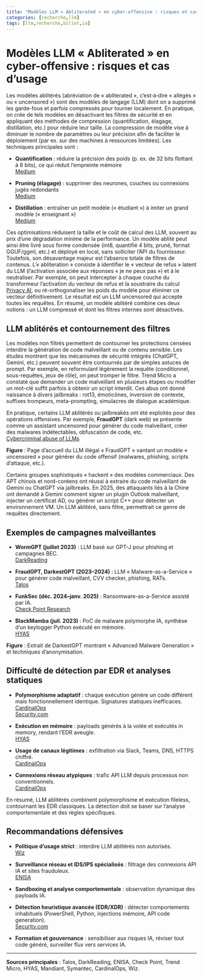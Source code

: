 ```yaml
---
title: "Modèles LLM « Abliterated » en cyber-offensive : risques et cas d’usage"
categories: [recherche,llm]
tags: [llm,recherche,billet,ia]
---
```


# Modèles LLM « Abliterated » en cyber-offensive : risques et cas d’usage

Les modèles ablitérés (abréviation de « abliterated », c’est‐à‐dire « allégés » ou « uncensored ») sont des modèles de langage (LLM) dont on a supprimé les garde-fous et parfois compressés pour tourner localement. En pratique, on crée de tels modèles en désactivant les filtres de sécurité et en appliquant des méthodes de compression (quantification, élagage, distillation, etc.) pour réduire leur taille. La compression de modèle vise à diminuer le nombre de paramètres ou leur précision afin de faciliter le déploiement (par ex. sur des machines à ressources limitées). Les techniques principales sont :

- **Quantification** : réduire la précision des poids (p. ex. de 32 bits flottant à 8 bits), ce qui réduit l’empreinte mémoire  
  [Medium](https://medium.com/@chaitanya17.sai/quantization-distillation-and-pruning-437110a322c7)

- **Pruning (élagage)** : supprimer des neurones, couches ou connexions jugés redondants  
  [Medium](https://medium.com/@chaitanya17.sai/quantization-distillation-and-pruning-437110a322c7)

- **Distillation** : entraîner un petit modèle (« étudiant ») à imiter un grand modèle (« enseignant »)  
  [Medium](https://medium.com/@chaitanya17.sai/quantization-distillation-and-pruning-437110a322c7)

Ces optimisations réduisent la taille et le coût de calcul des LLM, souvent au prix d’une dégradation minime de la performance. Un modèle ablité peut ainsi être livré sous forme condensée (int8, quantifié 4 bits, pruné, format GGUF/ggml, etc.) et déployé en local, sans solliciter l’API du fournisseur. Toutefois, son désavantage majeur est l’absence totale de filtres de contenus. L’« abliteration » consiste à identifier le « vecteur de refus » latent du LLM (l’activation associée aux réponses « je ne peux pas ») et à le neutraliser. Par exemple, on peut intercepter à chaque couche du transformeur l’activation du vecteur de refus et la soustraire du calcul  
[Privacy AI](https://privacyai.acmeup.com/docs/article_32_how_to_use_uncensored_ai_models_on_mobile_and_desktop_with_privacy_ai.html), ou ré-orthogonaliser les poids du modèle pour éliminer ce vecteur définitivement. Le résultat est un LLM uncensored qui accepte toutes les requêtes. En résumé, un modèle ablitéré combine ces deux notions : un LLM compressé et dont les filtres internes sont désactivés.

## LLM ablitérés et contournement des filtres

Les modèles non filtrés permettent de contourner les protections censées interdire la génération de code malveillant ou de contenu sensible. Les études montrent que les mécanismes de sécurité intégrés (ChatGPT, Gemini, etc.) peuvent souvent être contournés par de simples astuces de prompt. Par exemple, en reformulant légèrement la requête (conditionnel, sous-requêtes, jeux de rôle), on peut tromper le filtre. Trend Micro a constaté que demander un code malveillant en plusieurs étapes ou modifier un mot-clé suffit parfois à obtenir un script interdit. Ces abus ont donné naissance à divers jailbreaks : rot13, émoticônes, inversion de contexte, suffixes trompeurs, meta-prompting, simulacres de dialogue académique.

En pratique, certains LLM ablitérés ou jailbreakés ont été exploités pour des opérations offensives. Par exemple, **FraudGPT** (dark web) se présente comme un assistant uncensored pour générer du code malveillant, créer des malwares indétectables, obfuscation de code, etc.  
[Cybercriminal abuse of LLMs](https://blog.talosintelligence.com/cybercriminal-abuse-of-large-language-models/)

**Figure** : Page d’accueil du LLM illégal « FraudGPT » vantant un modèle « uncensored » pour générer du code offensif (malwares, phishing, scripts d’attaque, etc.).

Certains groupes sophistiqués « hackent » des modèles commerciaux. Des APT chinois et nord-coréens ont réussi à extraire du code malveillant de Gemini ou ChatGPT via jailbreaks. En 2025, des attaquants liés à la Chine ont demandé à Gemini comment signer un plugin Outlook malveillant, injecter un certificat AD, ou générer un script C++ pour détecter un environnement VM. Un LLM ablitéré, sans filtre, permettrait ce genre de requêtes directement.

## Exemples de campagnes malveillantes

- **WormGPT (juillet 2023)** : LLM basé sur GPT-J pour phishing et campagnes BEC.  
  [DarkReading](https://www.darkreading.com/cyberattacks-data-breaches/wormgpt-cybercrime-tool-heralds-an-era-of-ai-malware-v-ai-defenses)

- **FraudGPT, DarkestGPT (2023–2024)** : LLM « Malware-as-a-Service » pour générer code malveillant, CVV checker, phishing, RATs.  
  [Talos](https://blog.talosintelligence.com/cybercriminal-abuse-of-large-language-models/)

- **FunkSec (déc. 2024–janv. 2025)** : Ransomware-as-a-Service assisté par IA.  
  [Check Point Research](https://research.checkpoint.com/2025/funksec-alleged-top-ransomware-group-powered-by-ai/)

- **BlackMamba (juil. 2023)** : PoC de malware polymorphe IA, synthèse d’un keylogger Python exécuté en mémoire.  
  [HYAS](https://www.hyas.com/blog/blackmamba-using-ai-to-generate-polymorphic-malware)

**Figure** : Extrait de DarkestGPT montrant « Advanced Malware Generation » et techniques d’anonymisation.

## Difficulté de détection par EDR et analyses statiques

- **Polymorphisme adaptatif** : chaque exécution génère un code différent mais fonctionnellement identique. Signatures statiques inefficaces.  
  [CardinalOps](https://cardinalops.com/blog/polymorphic-ai-malware-detection/)  
  [Security.com](https://www.security.com/blog-post/no-escaping-ai)

- **Exécution en mémoire** : payloads générés à la volée et exécutés in memory, rendant l’EDR aveugle.  
  [HYAS](https://www.hyas.com/blog/blackmamba-using-ai-to-generate-polymorphic-malware)

- **Usage de canaux légitimes** : exfiltration via Slack, Teams, DNS, HTTPS chiffré.  
  [CardinalOps](https://cardinalops.com/blog/polymorphic-ai-malware-detection/)

- **Connexions réseau atypiques** : trafic API LLM depuis processus non conventionnels.  
  [CardinalOps](https://cardinalops.com/blog/polymorphic-ai-malware-detection/)

En résumé, LLM ablitérés combinent polymorphisme et exécution fileless, contournant les EDR classiques. La détection doit se baser sur l’analyse comportementale et des règles spécifiques.

## Recommandations défensives

- **Politique d’usage strict** : interdire LLM ablitérés non autorisés.  
  [Wiz](https://www.wiz.io/academy/chatgpt-security)

- **Surveillance réseau et IDS/IPS spécialisés** : filtrage des connexions API IA et sites frauduleux.  
  [ENISA](https://www.enisa.europa.eu/sites/default/files/2025-10/ENISA%20Threat%20Landscape%202025_0.pdf)

- **Sandboxing et analyse comportementale** : observation dynamique des payloads IA.  

- **Détection heuristique avancée (EDR/XDR)** : détecter comportements inhabituels (PowerShell, Python, injections mémoire, API code generation).  
  [Security.com](https://www.security.com/blog-post/no-escaping-ai)

- **Formation et gouvernance** : sensibiliser aux risques IA, réviser tout code généré, surveiller flux vers services IA.

---

**Sources principales** : Talos, DarkReading, ENISA, Check Point, Trend Micro, HYAS, Mandiant, Symantec, CardinalOps, Wiz.
